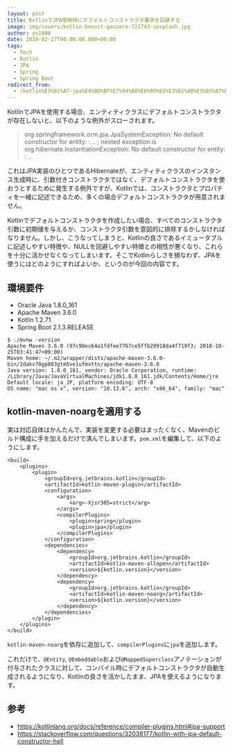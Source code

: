 ```yaml
---
layout: post
title: KotlinでJPA使用時にデフォルトコンストラクタ要求を回避する
image: img/covers/kotlin.benoit-gauzere-721743-unsplash.jpg
author: yo1000
date: 2019-02-27T00:00:00.000+09:00
tags:
  - Tech
  - Kotlin
  - JPA
  - Spring
  - Spring Boot
redirect_from:
  - /kotlin%E3%81%A7-jpa%E4%BD%BF%E7%94%A8%E6%99%82%E3%81%AB%E3%83%87%E3%83%95%E3%82%A9%E3%83%AB%E3%83%88%E3%82%B3%E3%83%B3%E3%82%B9%E3%83%88%E3%83%A9%E3%82%AF%E3%82%BF%E8%A6%81%E6%B1%82%E3%82%92%E5%9B%9E%E9%81%BF%E3%81%99%E3%82%8B
---
```


KotlinでJPAを使用する場合、エンティティクラスにデフォルトコンストラクタが存在しないと、以下のような例外がスローされます。

> org.springframework.orm.jpa.JpaSystemException: No default constructor for entity:  : .. ; nested exception is org.hibernate.InstantiationException: No default constructor for entity:  : ..

これはJPA実装のひとつであるHibernateが、エンティティクラスのインスタンス生成時に、引数付きコンストラクタではなく、デフォルトコンストラクタを使おうとするために発生する例外ですが、Kotlinでは、コンストラクタとプロパティを一緒に記述できるため、多くの場合デフォルトコンストラクタが用意されません。

Kotlinでデフォルトコンストラクタを作成したい場合、すべてのコンストラクタ引数に初期値を与えるか、コンストラクタ引数を意図的に排除するかしなければなりません。しかし、こうなってしまうと、Kotlinの良さであるイミュータブルに記述しやすい特徴や、NULLを回避しやすい特徴との相性が悪くなり、これらを十分に活かせなくなってしまいます。そこでKotlinらしさを損なわず、JPAを使うにはどのようにすればよいか、というのが今回の内容です。


## 環境要件
- Oracle Java 1.8.0_161
- Apache Maven 3.6.0
- Kotlin 1.2.71
- Spring Boot 2.1.3.RELEASE

```
$ ./mvnw -version
Apache Maven 3.6.0 (97c98ec64a1fdfee7767ce5ffb20918da4f719f3; 2018-10-25T03:41:47+09:00)
Maven home: ~/.m2/wrapper/dists/apache-maven-3.6.0-bin/2dakv70gp803gtm5ve1ufmvttn/apache-maven-3.6.0
Java version: 1.8.0_161, vendor: Oracle Corporation, runtime: /Library/Java/JavaVirtualMachines/jdk1.8.0_161.jdk/Contents/Home/jre
Default locale: ja_JP, platform encoding: UTF-8
OS name: "mac os x", version: "10.13.6", arch: "x86_64", family: "mac"
```


## kotlin-maven-noargを適用する
実は対応自体はかんたんで、実装を変更する必要はまったくなく、Mavenのビルド構成に手を加えるだけで済んでしまいます。`pom.xml`を編集して、以下のようにします。

```xml{numberLines:true}{12,21-25}
<build>
    <plugins>
        <plugin>
            <groupId>org.jetbrains.kotlin</groupId>
            <artifactId>kotlin-maven-plugin</artifactId>
            <configuration>
                <args>
                    <arg>-Xjsr305=strict</arg>
                </args>
                <compilerPlugins>
                    <plugin>spring</plugin>
                    <plugin>jpa</plugin>
                </compilerPlugins>
            </configuration>
            <dependencies>
                <dependency>
                    <groupId>org.jetbrains.kotlin</groupId>
                    <artifactId>kotlin-maven-allopen</artifactId>
                    <version>${kotlin.version}</version>
                </dependency>
                <dependency>
                    <groupId>org.jetbrains.kotlin</groupId>
                    <artifactId>kotlin-maven-noarg</artifactId>
                    <version>${kotlin.version}</version>
                </dependency>
            </dependencies>
        </plugin>
    </plugins>
</build>
```

`kotlin-maven-noarg`を依存に追加して、`compilerPlugins`に`jpa`を追加します。

これだけで、`@Entity`, `@Embeddable`および`@MappedSuperclass`アノテーションが付与されたクラスに対して、コンパイル時にデフォルトコンストラクタが自動生成されるようになり、Kotlinの良さを活かしたまま、JPAを使えるようになります。


## 参考
- https://kotlinlang.org/docs/reference/compiler-plugins.html#jpa-support
- https://stackoverflow.com/questions/32038177/kotlin-with-jpa-default-constructor-hell